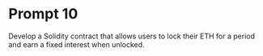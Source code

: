 # Prompt 10
Develop a Solidity contract that allows users to lock their ETH for a period and earn a fixed interest when unlocked.